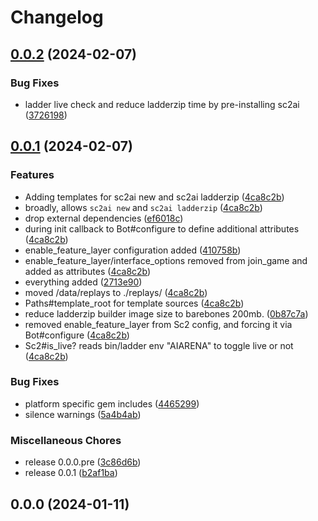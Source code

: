 # Changelog

## [0.0.2](https://github.com/dysonreturns/sc2ai/compare/v0.0.1...v0.0.2) (2024-02-07)


### Bug Fixes

* ladder live check and reduce ladderzip time by pre-installing sc2ai ([3726198](https://github.com/dysonreturns/sc2ai/commit/3726198c95fbe4774865b583cd404a2645cbe305))

## [0.0.1](https://github.com/dysonreturns/sc2ai/compare/v0.0.0-pre...v0.0.1) (2024-02-07)


### Features

* Adding templates for sc2ai new and sc2ai ladderzip ([4ca8c2b](https://github.com/dysonreturns/sc2ai/commit/4ca8c2b852955c534810dd567439e6e3091b8998))
* broadly, allows `sc2ai new` and `sc2ai ladderzip` ([4ca8c2b](https://github.com/dysonreturns/sc2ai/commit/4ca8c2b852955c534810dd567439e6e3091b8998))
* drop external dependencies ([ef6018c](https://github.com/dysonreturns/sc2ai/commit/ef6018cdf7f53a7bef557d5107aa80816093c7eb))
* during init callback to Bot#configure to define additional attributes ([4ca8c2b](https://github.com/dysonreturns/sc2ai/commit/4ca8c2b852955c534810dd567439e6e3091b8998))
* enable_feature_layer configuration added ([410758b](https://github.com/dysonreturns/sc2ai/commit/410758b44a79d3b6f4138049ba04161c9c28b1b5))
* enable_feature_layer/interface_options removed from join_game and added as attributes ([4ca8c2b](https://github.com/dysonreturns/sc2ai/commit/4ca8c2b852955c534810dd567439e6e3091b8998))
* everything added ([2713e90](https://github.com/dysonreturns/sc2ai/commit/2713e90b6690a9ab0963aaff3d86563198b746b4))
* moved /data/replays to ./replays/ ([4ca8c2b](https://github.com/dysonreturns/sc2ai/commit/4ca8c2b852955c534810dd567439e6e3091b8998))
* Paths#template_root for template sources ([4ca8c2b](https://github.com/dysonreturns/sc2ai/commit/4ca8c2b852955c534810dd567439e6e3091b8998))
* reduce ladderzip builder image size to barebones 200mb. ([0b87c7a](https://github.com/dysonreturns/sc2ai/commit/0b87c7a572137ba041f244ff4c3a80a42567aa89))
* removed enable_feature_layer from Sc2 config, and forcing it via Bot#configure ([4ca8c2b](https://github.com/dysonreturns/sc2ai/commit/4ca8c2b852955c534810dd567439e6e3091b8998))
* Sc2#is_live? reads bin/ladder env "AIARENA" to toggle live or not ([4ca8c2b](https://github.com/dysonreturns/sc2ai/commit/4ca8c2b852955c534810dd567439e6e3091b8998))


### Bug Fixes

* platform specific gem includes ([4465299](https://github.com/dysonreturns/sc2ai/commit/446529918abc4862c0ee693bfe0ff91198c9f42f))
* silence warnings ([5a4b4ab](https://github.com/dysonreturns/sc2ai/commit/5a4b4ab8a7743ad80fd1f476bbbba2519d55baf6))


### Miscellaneous Chores

* release 0.0.0.pre ([3c86d6b](https://github.com/dysonreturns/sc2ai/commit/3c86d6b5a4b16682188096db50aa9dbc6a4b92ba))
* release 0.0.1 ([b2af1ba](https://github.com/dysonreturns/sc2ai/commit/b2af1ba399f8f1a3c49386a1f4f397eeafd4889d))

## 0.0.0 (2024-01-11)
